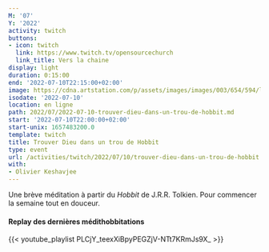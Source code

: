 ```yaml
---
M: '07'
Y: '2022'
activity: twitch
buttons:
- icon: twitch
  link: https://www.twitch.tv/opensourcechurch
  link_title: Vers la chaine
display: light
duration: 0:15:00
end: '2022-07-10T22:15:00+02:00'
image: https://cdna.artstation.com/p/assets/images/images/003/654/594/large/sam-robberechts-finalrender1.jpg
isodate: '2022-07-10'
location: en ligne
path: 2022/07/2022-07-10-trouver-dieu-dans-un-trou-de-hobbit.md
start: '2022-07-10T22:00:00+02:00'
start-unix: 1657483200.0
template: twitch
title: Trouver Dieu dans un trou de Hobbit
type: event
url: /activities/twitch/2022/07/10/trouver-dieu-dans-un-trou-de-hobbit
with:
- Olivier Keshavjee
---
```

Une brève méditation à partir du *Hobbit* de J.R.R. Tolkien. Pour commencer la semaine tout en douceur.



#### Replay des dernières médithobbitations

{{< youtube_playlist PLCjY_teexXiBpyPEGZjV-NTt7KRmJs9X_ >}}
